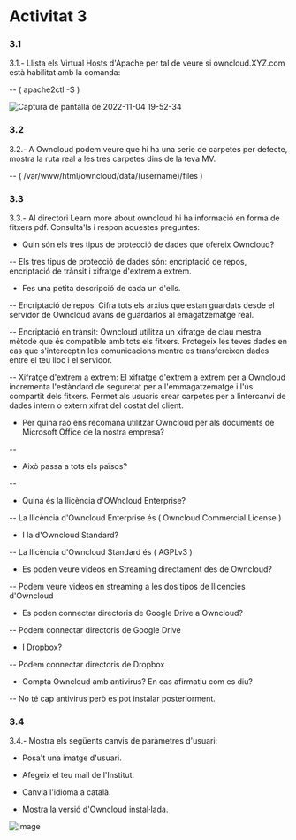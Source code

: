 # Activitat 3


### 3.1
3.1.- Llista els Virtual Hosts d'Apache per tal de veure si owncloud.XYZ.com està habilitat amb la comanda:

-- ( apache2ctl -S )

![Captura de pantalla de 2022-11-04 19-52-34](https://user-images.githubusercontent.com/114423044/200289129-5b82109e-e83f-489f-980d-ee2a2d9d11fa.png)


### 3.2
3.2.- A Owncloud podem veure que hi ha una serie de carpetes per defecte, mostra la ruta real a les tres carpetes dins de la teva MV.

-- ( /var/www/html/owncloud/data/(username)/files )

### 3.3
3.3.- Al directori Learn more about owncloud hi ha informació en forma de fitxers pdf. Consulta'ls i respon aquestes preguntes:

- Quin són els tres tipus de protecció de dades que ofereix Owncloud?

-- Els tres tipus de protecció de dades són: encriptació de repos, encriptació de trànsit i xifratge d'extrem a extrem.

- Fes una petita descripció de cada un d'ells.


-- Encriptació de repos: Cifra tots els arxius que estan guardats desde el servidor de Owncloud avans de guardarlos al emagatzematge real.

-- Encriptació en trànsit: Owncloud utilitza un xifratge de clau mestra mètode que és compatible amb tots els fitxers. Protegeix les teves dades en cas que s'interceptin les comunicacions mentre es transfereixen dades entre el teu lloc i el servidor.

-- Xifratge d'extrem a extrem: El xifratge d'extrem a extrem per a Owncloud incrementa l'estàndard de seguretat per a l'emmagatzematge i l'ús compartit dels fitxers. Permet als usuaris crear carpetes per a lintercanvi de dades intern o extern xifrat del costat del client. 


- Per quina raó ens recomana utilitzar Owncloud per als documents de Microsoft Office de la nostra empresa?

-- 

- Això passa a tots els països?

--

- Quina és la llicència d'OWncloud Enterprise?

-- La llicència d'Owncloud Enterprise és ( Owncloud Commercial License )

- I la d'Owncloud Standard?

-- La llicència d'Owncloud Standard és ( AGPLv3 )

- Es poden veure videos en Streaming directament des de Owncloud?

-- Podem veure videos en streaming a les dos tipos de llicencies d'Owncloud

- Es poden connectar directoris de Google Drive a Owncloud?

-- Podem connectar directoris de Google Drive 

- I Dropbox?

-- Podem connectar directoris de Dropbox

- Compta Owncloud amb antivirus? En cas afirmatiu com es diu?

-- No té cap antivirus però es pot instalar posteriorment.


### 3.4

3.4.- Mostra els següents canvis de paràmetres d'usuari:

- Posa't una imatge d'usuari.

- Afegeix el teu mail de l'Institut.

- Canvia l'idioma a català.

- Mostra la versió d'Owncloud instal·lada.

![image](https://user-images.githubusercontent.com/114423044/200297193-74ae8893-d4e5-444c-a64e-e512eab1b7f6.png)

